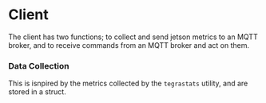 # Client

The client has two functions; to collect and send jetson metrics to an MQTT
broker, and to receive commands from an MQTT broker and act on them.


### Data Collection

This is isnpired by the metrics collected by the `tegrastats` utility, and are
stored in a struct.


